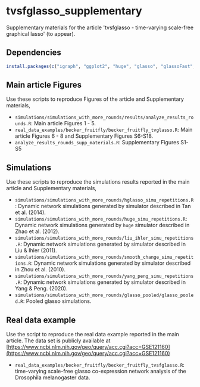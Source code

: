 # tvsfglasso_supplementary

Supplementary materials for the article 'tvsfglasso - time-varying scale-free graphical lasso' (to appear).

## Dependencies

```r
install.packages(c("igraph", "ggplot2", "huge", "glasso", "glassoFast", "hglasso", "Matrix", "sparseMVN", "matrixcalc", "tidyverse", "gridExtra"))
```

## Main article Figures

Use these scripts to reproduce Figures of the article and Supplementary materials,

* `simulations/simulations_with_more_rounds/results/analyze_results_rounds.R`: Main article Figures 1 - 5.
* `real_data_examples/becker_fruitfly/becker_fruitfly_tvglasso.R`: Main article Figures 6 - 8 and Supplementary Figures S6-S18.
* `analyze_results_rounds_supp_materials.R`: Supplementary Figures S1-S5

## Simulations

Use these scripts to reproduce the simulations results reported in the main article and Supplementary materials,

* `simulations/simulations_with_more_rounds/hglasso_simu_repetitions.R`: Dynamic network simulations generated by simulator described in Tan et al. (2014).
* `simulations/simulations_with_more_rounds/huge_simu_repetitions.R`: Dynamic network simulations generated by `huge` simulator described in Zhao et al. (2012).
* `simulations/simulations_with_more_rounds/liu_ihler_simu_repetitions.R`: Dynamic network simulations generated by simulator described in Liu & Ihler (2011).
* `simulations/simulations_with_more_rounds/smooth_change_simu_repetitions.R`: Dynamic network simulations generated by simulator described in Zhou et al. (2010).
* `simulations/simulations_with_more_rounds/yang_peng_simu_repetitions.R`: Dynamic network simulations generated by simulator described in Yang & Peng. (2020).
* `simulations/simulations_with_more_rounds/glasso_pooled/glasso_pooled.R`: Pooled glasso simulations. 

## Real data example

Use the script to reproduce the real data example reported in the main article. The data set is publicly available at [https://www.ncbi.nlm.nih.gov/geo/query/acc.cgi?acc=GSE121160](https://www.ncbi.nlm.nih.gov/geo/query/acc.cgi?acc=GSE121160)

* `real_data_examples/becker_fruitfly/becker_fruitfly_tvsfglasso.R`: time-varying scale-free glasso co-expression network analysis of the Drosophila melanogaster data.
